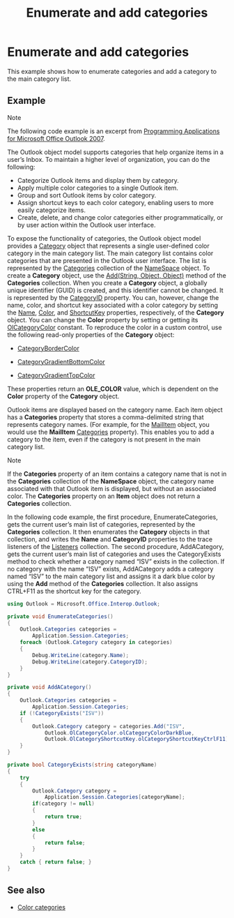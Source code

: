 ﻿---
title: Enumerate and add categories
TOCTitle: Enumerate and add categories
ms:assetid: 17a94a01-c463-4332-851e-7d280c66d8c2
ms:mtpsurl: https://msdn.microsoft.com/library/Ff424467(v=office.15)
ms:contentKeyID: 55119829
ms.date: 07/24/2014
mtps_version: v=office.15
---

# Enumerate and add categories

This example shows how to enumerate categories and add a category to the main category list.

## Example

> [!NOTE] 
> The following code example is an excerpt from [Programming Applications for Microsoft Office Outlook 2007](https://www.amazon.com/gp/product/0735622493?ie=UTF8&tag=msmsdn-20&linkCode=as2&camp=1789&creative=9325&creativeASIN=0735622493).

The Outlook object model supports categories that help organize items in a user’s Inbox. To maintain a higher level of organization, you can do the following:

- Categorize Outlook items and display them by category.
- Apply multiple color categories to a single Outlook item.
- Group and sort Outlook items by color category.
- Assign shortcut keys to each color category, enabling users to more easily categorize items.
- Create, delete, and change color categories either programmatically, or by user action within the Outlook user interface.

To expose the functionality of categories, the Outlook object model provides a [Category](https://msdn.microsoft.com/library/bb623480\(v=office.15\)) object that represents a single user-defined color category in the main category list. The main category list contains color categories that are presented in the Outlook user interface. The list is represented by the [Categories](https://msdn.microsoft.com/library/bb623535\(v=office.15\)) collection of the [NameSpace](https://msdn.microsoft.com/library/bb645857\(v=office.15\)) object. To create a **Category** object, use the [Add(String, Object, Object)](https://msdn.microsoft.com/library/bb623093\(v=office.15\)) method of the **Categories** collection. When you create a **Category** object, a globally unique identifier (GUID) is created, and this identifier cannot be changed. It is represented by the [CategoryID](https://msdn.microsoft.com/library/bb647100\(v=office.15\)) property. You can, however, change the name, color, and shortcut key associated with a color category by setting the [Name](https://msdn.microsoft.com/library/bb645577\(v=office.15\)), [Color](https://msdn.microsoft.com/library/bb612316\(v=office.15\)), and [ShortcutKey](https://msdn.microsoft.com/library/bb644944\(v=office.15\)) properties, respectively, of the **Category** object. You can change the **Color** property by setting or getting its [OlCategoryColor](https://msdn.microsoft.com/library/bb608974\(v=office.15\)) constant. To reproduce the color in a custom control, use the following read-only properties of the **Category** object:

  - [CategoryBorderColor](https://msdn.microsoft.com/library/bb610083\(v=office.15\))

  - [CategoryGradientBottomColor](https://msdn.microsoft.com/library/bb647357\(v=office.15\))

  - [CategoryGradientTopColor](https://msdn.microsoft.com/library/bb623975\(v=office.15\))

These properties return an **OLE\_COLOR** value, which is dependent on the **Color** property of the **Category** object.

Outlook items are displayed based on the category name. Each item object has a **Categories** property that stores a comma-delimited string that represents category names. (For example, for the [MailItem](https://msdn.microsoft.com/library/bb643865\(v=office.15\)) object, you would use the **MailItem** [Categories](https://msdn.microsoft.com/library/bb646442\(v=office.15\)) property). This enables you to add a category to the item, even if the category is not present in the main category list.


> [!NOTE]
> If the **Categories** property of an item contains a category name that is not in the **Categories** collection of the **NameSpace** object, the category name associated with that Outlook item is displayed, but without an associated color. The **Categories** property on an **Item** object does not return a **Categories** collection.

In the following code example, the first procedure, EnumerateCategories, gets the current user’s main list of categories, represented by the **Categories** collection. It then enumerates the **Category** objects in that collection, and writes the **Name** and **CategoryID** properties to the trace listeners of the [Listeners](https://msdn.microsoft.com/library/system.diagnostics.debug.listeners.aspx) collection. The second procedure, AddACategory, gets the current user’s main list of categories and uses the CategoryExists method to check whether a category named “ISV” exists in the collection. If no category with the name “ISV” exists, AddACategory adds a category named “ISV” to the main category list and assigns it a dark blue color by using the **Add** method of the **Categories** collection. It also assigns CTRL+F11 as the shortcut key for the category.

```csharp
using Outlook = Microsoft.Office.Interop.Outlook;
```


```csharp
private void EnumerateCategories()
{
    Outlook.Categories categories =
        Application.Session.Categories;
    foreach (Outlook.Category category in categories)
    {
        Debug.WriteLine(category.Name);
        Debug.WriteLine(category.CategoryID);
    }
}

private void AddACategory()
{
    Outlook.Categories categories =
        Application.Session.Categories;
    if (!CategoryExists("ISV"))
    {
        Outlook.Category category = categories.Add("ISV",
            Outlook.OlCategoryColor.olCategoryColorDarkBlue,
            Outlook.OlCategoryShortcutKey.olCategoryShortcutKeyCtrlF11);
    }
}

private bool CategoryExists(string categoryName)
{
    try
    {
        Outlook.Category category = 
            Application.Session.Categories[categoryName];
        if(category != null)
        {
            return true;
        }
        else
        {
            return false;
        }
    }
    catch { return false; }
}
```

## See also

- [Color categories](color-categories.md)

